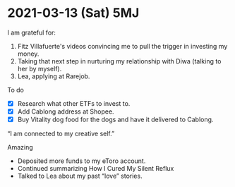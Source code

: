 # 2021-03-13 (Sat) 5MJ

I am grateful for:

1. Fitz Villafuerte's videos convincing me to pull the trigger in investing my money.
2. Taking that next step in nurturing my relationship with Diwa (talking to her by myself).
3. Lea, applying at Rarejob.

To do

- [x] Research what other ETFs to invest to.
- [x] Add Cablong address at Shopee.
- [x] Buy Vitality dog food for the dogs and have it delivered to Cablong.

“I am connected to my creative self.”

Amazing

- Deposited more funds to my eToro account.
- Continued summarizing How I Cured My Silent Reflux
- Talked to Lea about my past “love” stories.

